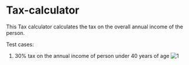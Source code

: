 # Tax-calculator
This Tax calculator calculates the tax on the overall annual income of the person.

Test cases:
1. 30% tax on the annual income of person under 40 years of age
![1](https://github.com/ComputerIsher/Tax-calculator/assets/166988631/8f24960f-9333-4fa3-aa75-e05300c982b9)
